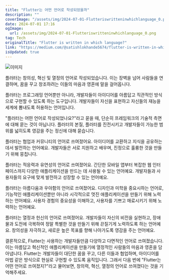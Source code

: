 ```yaml
---
title: "Flutter는 어떤 언어로 작성되었을까"
description: ""
coverImage: "/assets/img/2024-07-01-Flutteriswritteninwhichlanguage_0.png"
date: 2024-07-01 17:16
ogImage: 
  url: /assets/img/2024-07-01-Flutteriswritteninwhichlanguage_0.png
tag: Tech
originalTitle: "Flutter is written in which language?"
link: "https://medium.com/@satishlokhande5674/flutter-is-written-in-which-language-90b28491a483"
isUpdated: true
---
```






![이미지](/assets/img/2024-07-01-Flutteriswritteninwhichlanguage_0.png)

플러터는 창의성, 혁신 및 열정의 언어로 작성되었습니다. 이는 장벽을 넘어 사람들을 연결하며, 꿈을 꾸고 창조하려는 이들의 마음과 영혼에 말을 걸어옵니다.

플러터는 프로그래밍 언어뿐만 아니라, 개발자들이 아이디어를 아름답고 직관적인 방식으로 구현할 수 있도록 하는 도구입니다. 개발자들이 자신을 표현하고 자신들의 재능을 세계에 뽐내도록 허용하는 언어입니다.

"플러터는 어떤 언어로 작성되었나요?"라고 묻을 때, 단순히 프레임워크의 기술적 측면에 대해 묻는 것이 아닙니다. 플러터의 본질, 플러터를 진전시키고 개발자들이 가능한 범위를 넓히도록 영감을 주는 정신에 대해 묻습니다.

<div class="content-ad"></div>

플러터는 협업과 커뮤니티의 언어로 쓰여졌어요. 아이디어를 교환하고 지식을 공유하는 데서 발전하는 언어예요. 개발자들은 서로 지원하고 배우며, 진정으로 훌륭한 것을 만들기 위해 뭉칩니다.

플러터는 적응력과 유연성의 언어로 쓰여졌어요. 간단한 모바일 앱부터 복잡한 웹 인터페이스까지 다양한 애플리케이션을 만드는 데 사용될 수 있는 언어예요. 개발자들과 사용자들의 요구에 맞게 발전하고 성장할 수 있는 언어예요.

플러터는 아름다움과 우아함의 언어로 쓰여졌어요. 디자인과 미학을 중요시하는 언어로, 기능적인 애플리케이션뿐만 아니라 시각적으로 멋진 애플리케이션을 만들기 위해 노력하는 언어예요. 사용자 경험의 중요성을 이해하고, 사용자를 기쁘고 매료시키기 위해 노력하는 언어예요.

플러터는 열정과 헌신의 언어로 쓰여졌어요. 개발자들이 자신의 비전을 실현하고, 장애물과 도전에 극복하여 정말 특별한 것을 만들기 위해 끈질기게 노력하도록 하는 언어예요. 창의성을 자극하고, 새로운 높은 목표를 향해 나아가도록 영감을 주는 언어예요.

<div class="content-ad"></div>

결론적으로, Flutter는 사용하는 개발자들만큼 다양하고 다면적인 언어로 쓰여졌습니다. 이는 아름답고 혁신적인 애플리케이션을 만들기에 열정적인 사람들의 마음과 영혼을 담아냅니다. Flutter는 개발자들이 대단한 꿈을 꾸고, 다른 이들과 협업하며, 아이디어를 마법 같은 방식으로 현실로 구현할 수 있도록 움직입니다. 그래서 다음 번에 "Flutter는 어떤 언어로 쓰여졌지?"라고 물어보면, 창의력, 혁신, 열정의 언어로 쓰여졌다는 것을 기억해주세요.